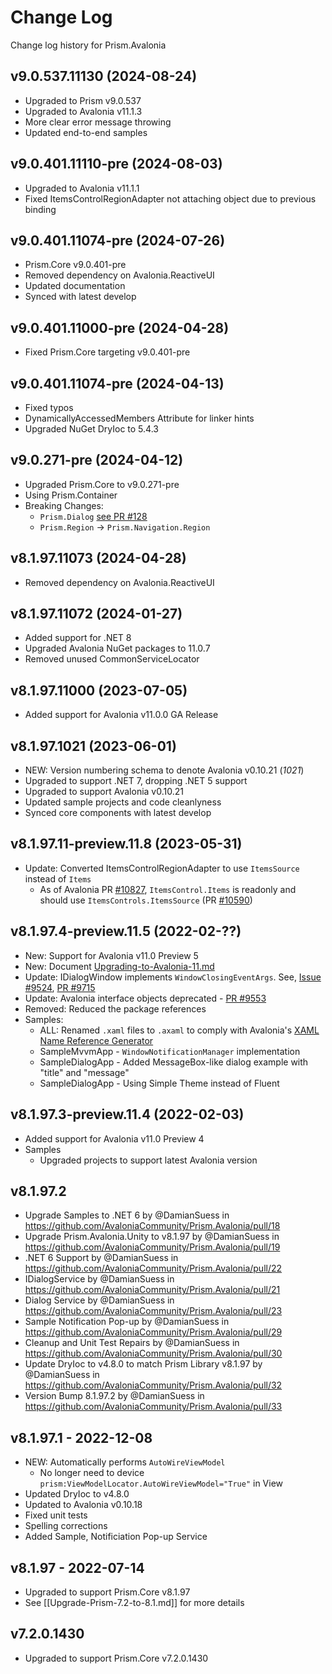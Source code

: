 # Change Log

Change log history for Prism.Avalonia

## v9.0.537.11130 (2024-08-24)

* Upgraded to Prism v9.0.537
* Upgraded to Avalonia v11.1.3
* More clear error message throwing
* Updated end-to-end samples

## v9.0.401.11110-pre (2024-08-03)

* Upgraded to Avalonia v11.1.1
* Fixed ItemsControlRegionAdapter not attaching object due to previous binding

## v9.0.401.11074-pre (2024-07-26)

* Prism.Core v9.0.401-pre
* Removed dependency on Avalonia.ReactiveUI
* Updated documentation
* Synced with latest develop

## v9.0.401.11000-pre (2024-04-28)

* Fixed Prism.Core targeting v9.0.401-pre

## v9.0.401.11074-pre (2024-04-13)

* Fixed typos
* DynamicallyAccessedMembers Attribute for linker hints
* Upgraded NuGet DryIoc to 5.4.3

## v9.0.271-pre (2024-04-12)

* Upgraded Prism.Core to v9.0.271-pre
* Using Prism.Container
* Breaking Changes:
  * `Prism.Dialog` [see PR #128](https://github.com/AvaloniaCommunity/Prism.Avalonia/pull/128)
  * `Prism.Region` -> `Prism.Navigation.Region`

## v8.1.97.11073 (2024-04-28)

* Removed dependency on Avalonia.ReactiveUI

## v8.1.97.11072 (2024-01-27)

* Added support for .NET 8
* Upgraded Avalonia NuGet packages to 11.0.7
* Removed unused CommonServiceLocator

## v8.1.97.11000 (2023-07-05)

* Added support for Avalonia v11.0.0 GA Release

## v8.1.97.1021 (2023-06-01)

* NEW: Version numbering schema to denote Avalonia v0.10.21 (_1021_)
* Upgraded to support .NET 7, dropping .NET 5 support
* Upgraded to support Avalonia v0.10.21
* Updated sample projects and code cleanlyness
* Synced core components with latest develop

## v8.1.97.11-preview.11.8 (2023-05-31)

* Update: Converted ItemsControlRegionAdapter to use `ItemsSource` instead of `Items`
  * As of Avalonia PR [#10827](https://github.com/AvaloniaUI/Avalonia/pull/10827), `ItemsControl.Items` is readonly and should use `ItemsControls.ItemsSource` (PR [#10590](https://github.com/AvaloniaUI/Avalonia/pull/10590))

## v8.1.97.4-preview.11.5 (2022-02-??)

* New: Support for Avalonia v11.0 Preview 5
* New: Document [Upgrading-to-Avalonia-11.md](Upgrading-to-Avalonia-11.md)
* Update: IDialogWindow implements `WindowClosingEventArgs`. See, [Issue #9524](https://github.com/AvaloniaUI/Avalonia/issues/9524), [PR #9715](https://github.com/AvaloniaUI/Avalonia/pull/9715)
* Update: Avalonia interface objects deprecated - [PR #9553](https://github.com/AvaloniaUI/Avalonia/pull/9553)
* Removed: Reduced the package references
* Samples:
  * ALL: Renamed `.xaml` files to `.axaml` to comply with Avalonia's [XAML Name Reference Generator](https://github.com/AvaloniaUI/Avalonia.NameGenerator)
  * SampleMvvmApp - `WindowNotificationManager` implementation
  * SampleDialogApp - Added MessageBox-like dialog example with "title" and "message"
  * SampleDialogApp - Using Simple Theme instead of Fluent

## v8.1.97.3-preview.11.4 (2022-02-03)

* Added support for Avalonia v11.0 Preview 4
* Samples
  * Upgraded projects to support latest Avalonia version

## v8.1.97.2

* Upgrade Samples to .NET 6 by @DamianSuess in https://github.com/AvaloniaCommunity/Prism.Avalonia/pull/18
* Upgrade Prism.Avalonia.Unity to v8.1.97 by @DamianSuess in https://github.com/AvaloniaCommunity/Prism.Avalonia/pull/19
* .NET 6 Support by @DamianSuess in https://github.com/AvaloniaCommunity/Prism.Avalonia/pull/22
* IDialogService by @DamianSuess in https://github.com/AvaloniaCommunity/Prism.Avalonia/pull/21
* Dialog Service by @DamianSuess in https://github.com/AvaloniaCommunity/Prism.Avalonia/pull/23
* Sample Notification Pop-up by @DamianSuess in https://github.com/AvaloniaCommunity/Prism.Avalonia/pull/29
* Cleanup and Unit Test Repairs by @DamianSuess in https://github.com/AvaloniaCommunity/Prism.Avalonia/pull/30
* Update DryIoc to v4.8.0 to match Prism Library v8.1.97 by @DamianSuess in https://github.com/AvaloniaCommunity/Prism.Avalonia/pull/32
* Version Bump 8.1.97.2 by @DamianSuess in https://github.com/AvaloniaCommunity/Prism.Avalonia/pull/33

## v8.1.97.1 - 2022-12-08

* NEW: Automatically performs `AutoWireViewModel`
  * No longer need to device `prism:ViewModelLocator.AutoWireViewModel="True"` in View
* Updated DryIoc to v4.8.0
* Updated to Avalonia v0.10.18
* Fixed unit tests
* Spelling corrections
* Added Sample, Notificiation Pop-up Service

## v8.1.97 - 2022-07-14

* Upgraded to support Prism.Core v8.1.97
* See [[Upgrade-Prism-7.2-to-8.1.md]] for more details

## v7.2.0.1430

* Upgraded to support Prism.Core v7.2.0.1430
